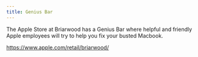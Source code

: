 ```yaml
---
title: Genius Bar
---
```

The Apple Store at Briarwood has a Genius Bar
where helpful and friendly Apple employees will
try to help you fix your busted Macbook.

https://www.apple.com/retail/briarwood/
